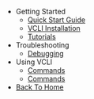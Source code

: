 <!-- docs/_sidebar.md -->

- Getting Started
	- [Quick Start Guide](quickstart.md)
	- [VCLI Installation](vcli.md)
	- [Tutorials](tuts.md)
- Troubleshooting
	- [Debugging](debug.md)
- Using VCLI
	- [Commands](uvcli.md)
	- [Commands](vcli-usage.md)
- [Back To Home](http://sisatech.github.io)
